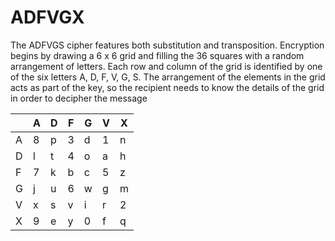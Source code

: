 # ADFVGX

The ADFVGS cipher features both substitution and transposition. Encryption begins by drawing a 6 x 6 grid and filling the 36 squares with a random arrangement of letters. Each row and column of the grid is identified by one of the six letters A, D, F, V, G, S. The arrangement of the elements in the grid acts as part of the key, so the recipient needs to know the details of the grid in order to decipher the message

|   | A | D | F | G | V | X |
|---|---|---|---|---|---|---|
| A | 8 | p | 3 | d | 1 | n |
| D | l | t | 4 | o | a | h |
| F | 7 | k | b | c | 5 | z |
| G | j | u | 6 | w | g | m |
| V | x | s | v | i | r | 2 |
| X | 9 | e | y | 0 | f | q |